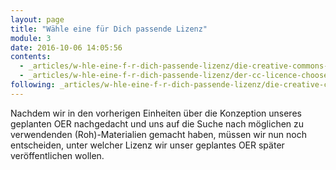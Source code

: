 ```yaml
---
layout: page
title: "Wähle eine für Dich passende Lizenz"
module: 3
date: 2016-10-06 14:05:56
contents:
  - _articles/w-hle-eine-f-r-dich-passende-lizenz/die-creative-commons-lizenzen.md
  - _articles/w-hle-eine-f-r-dich-passende-lizenz/der-cc-licence-chooser.md
following: _articles/w-hle-eine-f-r-dich-passende-lizenz/die-creative-commons-lizenzen.md
---
```


Nachdem wir in den vorherigen Einheiten über die Konzeption unseres geplanten OER nachgedacht und uns auf die Suche nach möglichen zu verwendenden (Roh)-Materialien gemacht haben, müssen wir nun noch entscheiden, unter welcher Lizenz wir unser geplantes OER später veröffentlichen wollen.

